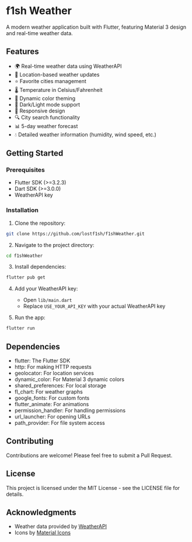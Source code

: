 # f1sh Weather

A modern weather application built with Flutter, featuring Material 3 design and real-time weather data.

## Features

- 🌍 Real-time weather data using WeatherAPI
- 📍 Location-based weather updates
- ⭐ Favorite cities management
- 🌡️ Temperature in Celsius/Fahrenheit
- 🌈 Dynamic color theming
- 🌙 Dark/Light mode support
- 📱 Responsive design
- 🔍 City search functionality
- 📊 5-day weather forecast
- 💧 Detailed weather information (humidity, wind speed, etc.)

## Getting Started

### Prerequisites

- Flutter SDK (>=3.2.3)
- Dart SDK (>=3.0.0)
- WeatherAPI key

### Installation

1. Clone the repository:
```bash
git clone https://github.com/lostf1sh/f1shWeather.git
```

2. Navigate to the project directory:
```bash
cd f1shWeather
```

3. Install dependencies:
```bash
flutter pub get
```

4. Add your WeatherAPI key:
   - Open `lib/main.dart`
   - Replace `USE_YOUR_API_KEY` with your actual WeatherAPI key

5. Run the app:
```bash
flutter run
```

## Dependencies

- flutter: The Flutter SDK
- http: For making HTTP requests
- geolocator: For location services
- dynamic_color: For Material 3 dynamic colors
- shared_preferences: For local storage
- fl_chart: For weather graphs
- google_fonts: For custom fonts
- flutter_animate: For animations
- permission_handler: For handling permissions
- url_launcher: For opening URLs
- path_provider: For file system access

## Contributing

Contributions are welcome! Please feel free to submit a Pull Request.

## License

This project is licensed under the MIT License - see the LICENSE file for details.

## Acknowledgments

- Weather data provided by [WeatherAPI](https://www.weatherapi.com/)
- Icons by [Material Icons](https://fonts.google.com/icons)
